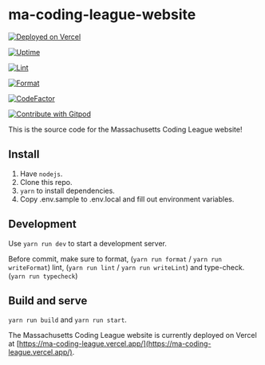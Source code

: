 # ma-coding-league-website

[![Deployed on Vercel](https://img.shields.io/badge/Deployed%20on-Vercel-blue?logo=vercel)](https://ma-coding-league.vercel.app/)

[![Uptime](https://img.shields.io/uptimerobot/ratio/m796228539-bd51714b7741f220d84958c6?label=Uptime)](https://stats.uptimerobot.com/6qGRKCVxXx)

[![Lint](https://github.com/ma-coding-league/ma-coding-league-website/actions/workflows/eslint.yml/badge.svg)](https://github.com/ma-coding-league/ma-coding-league-website/actions/workflows/eslint.yml)

[![Format](https://github.com/ma-coding-league/ma-coding-league-website/actions/workflows/prettier.yml/badge.svg)](https://github.com/ma-coding-league/ma-coding-league-website/actions/workflows/prettier.yml)

[![CodeFactor](https://www.codefactor.io/repository/github/ma-coding-league/ma-coding-league-website/badge)](https://www.codefactor.io/repository/github/ma-coding-league/ma-coding-league-website)

[![Contribute with Gitpod](https://img.shields.io/badge/Contribute%20with-Gitpod-908a85?logo=gitpod)](https://gitpod.io/#https://github.com/ma-coding-league/ma-coding-league-website)

This is the source code for the Massachusetts Coding League website!

## Install

1. Have `nodejs`.
2. Clone this repo.
3. `yarn` to install dependencies.
4. Copy .env.sample to .env.local and fill out environment variables.

## Development

Use `yarn run dev` to start a development server.

Before commit, make sure to format, (`yarn run format` / `yarn run writeFormat`)
lint, (`yarn run lint` / `yarn run writeLint`) and type-check. (`yarn run typecheck`)

## Build and serve

`yarn run build` and `yarn run start`.

The Massachusetts Coding League website is currently deployed on Vercel at [https://ma-coding-league.vercel.app/](https://ma-coding-league.vercel.app/).
